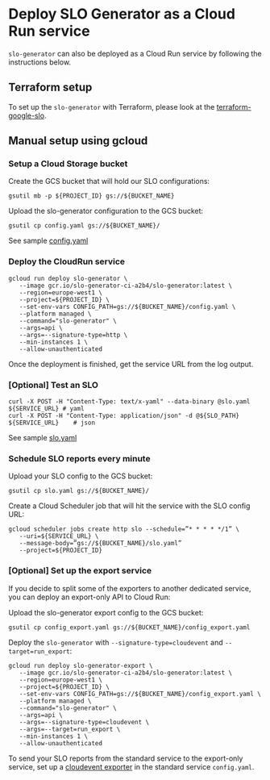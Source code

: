 # Deploy SLO Generator as a Cloud Run service

`slo-generator` can also be deployed as a Cloud Run service by following the 
instructions below.

## Terraform setup

To set up the `slo-generator` with Terraform, please look at the [terraform-google-slo](https://github.com/terraform-google-modules/terraform-google-slo#slo-generator-any-monitoring-backend).

## Manual setup using gcloud

### Setup a Cloud Storage bucket

Create the GCS bucket that will hold our SLO configurations:

```
gsutil mb -p ${PROJECT_ID} gs://${BUCKET_NAME}
```

Upload the slo-generator configuration to the GCS bucket:

```
gsutil cp config.yaml gs://${BUCKET_NAME}/
```

See sample [config.yaml](../../samples/config.yaml)

### Deploy the CloudRun service

```
gcloud run deploy slo-generator \
   --image gcr.io/slo-generator-ci-a2b4/slo-generator:latest \
   --region=europe-west1 \
   --project=${PROJECT_ID} \
   --set-env-vars CONFIG_PATH=gs://${BUCKET_NAME}/config.yaml \
   --platform managed \
   --command="slo-generator" \
   --args=api \
   --args=--signature-type=http \
   --min-instances 1 \
   --allow-unauthenticated
```

Once the deployment is finished, get the service URL from the log output.

### [Optional] Test an SLO
```
curl -X POST -H "Content-Type: text/x-yaml" --data-binary @slo.yaml ${SERVICE_URL} # yaml
curl -X POST -H "Content-Type: application/json" -d @${SLO_PATH} ${SERVICE_URL}    # json
```

See sample [slo.yaml](../../samples/cloud_monitoring/slo_gae_app_availability.yaml)

### Schedule SLO reports every minute

Upload your SLO config to the GCS bucket:
```
gsutil cp slo.yaml gs://${BUCKET_NAME}/
```

Create a Cloud Scheduler job that will hit the service with the SLO config URL:
```
gcloud scheduler jobs create http slo --schedule=”* * * * */1” \
   --uri=${SERVICE_URL} \
   --message-body=”gs://${BUCKET_NAME}/slo.yaml”
   --project=${PROJECT_ID}
```

### [Optional] Set up the export service

If you decide to split some of the exporters to another dedicated service, you 
can deploy an export-only API to Cloud Run:

Upload the slo-generator export config to the GCS bucket:
```
gsutil cp config_export.yaml gs://${BUCKET_NAME}/config_export.yaml
```

Deploy the `slo-generator` with `--signature-type=cloudevent` and `--target=run_export`:
```
gcloud run deploy slo-generator-export \
   --image gcr.io/slo-generator-ci-a2b4/slo-generator:latest \
   --region=europe-west1 \
   --project=${PROJECT_ID} \
   --set-env-vars CONFIG_PATH=gs://${BUCKET_NAME}/config_export.yaml \
   --platform managed \
   --command="slo-generator" \
   --args=api \
   --args=--signature-type=cloudevent \
   --args=--target=run_export \
   --min-instances 1 \
   --allow-unauthenticated
```

To send your SLO reports from the standard service to the export-only service, 
set up a [cloudevent exporter](../providers/cloudevent.md) in the standard 
service `config.yaml`.
